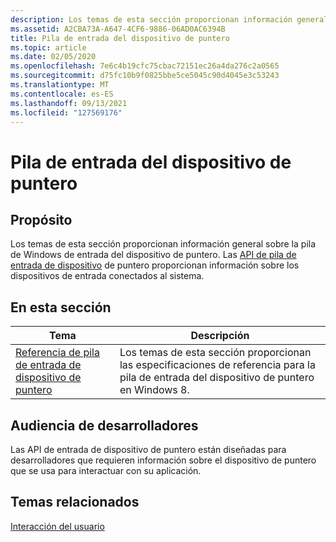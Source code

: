 ```yaml
---
description: Los temas de esta sección proporcionan información general sobre la pila de entrada del dispositivo de puntero en Windows 8. La pila de entrada del dispositivo de puntero proporciona información sobre los dispositivos de entrada conectados al sistema.
ms.assetid: A2CBA73A-A647-4CF6-9886-06AD0AC6394B
title: Pila de entrada del dispositivo de puntero
ms.topic: article
ms.date: 02/05/2020
ms.openlocfilehash: 7e6c4b19cfc75cbac72151ec26a4da276c2a0565
ms.sourcegitcommit: d75fc10b9f0825bbe5ce5045c90d4045e3c53243
ms.translationtype: MT
ms.contentlocale: es-ES
ms.lasthandoff: 09/13/2021
ms.locfileid: "127569176"
---
```

# <a name="pointer-device-input-stack"></a>Pila de entrada del dispositivo de puntero

## <a name="purpose"></a>Propósito

Los temas de esta sección proporcionan información general sobre la pila de Windows de entrada del dispositivo de puntero. Las [API de pila de entrada de dispositivo](/windows/win32/api/_input_pointerdevice/) de puntero proporcionan información sobre los dispositivos de entrada conectados al sistema.

## <a name="in-this-section"></a>En esta sección

| Tema | Descripción |
|---|---|
| [Referencia de pila de entrada de dispositivo de puntero](unified-input-stack-reference.md)<br/> | Los temas de esta sección proporcionan las especificaciones de referencia para la pila de entrada del dispositivo de puntero en Windows 8.<br/> |

## <a name="developer-audience"></a>Audiencia de desarrolladores

Las API de entrada de dispositivo de puntero están diseñadas para desarrolladores que requieren información sobre el dispositivo de puntero que se usa para interactuar con su aplicación.

## <a name="related-topics"></a>Temas relacionados

[Interacción del usuario](../user-interaction.md)
